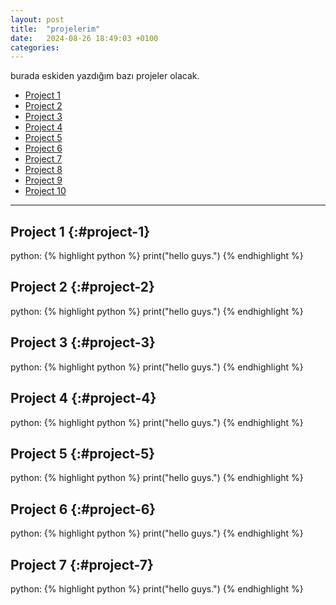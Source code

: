 ```yaml
---
layout: post
title:  "projelerim"
date:   2024-08-26 18:49:03 +0100
categories:
---
```


burada eskiden yazdığım bazı projeler olacak.

- [Project 1](#project-1)
- [Project 2](#project-2)
- [Project 3](#project-3)
- [Project 4](#project-4)
- [Project 5](#project-5)
- [Project 6](#project-6)
- [Project 7](#project-7)
- [Project 8](#project-8)
- [Project 9](#project-9)
- [Project 10](#project-10)

---

Project 1 {:#project-1}
-----------------------

python:
{% highlight python %}
print("hello guys.")
{% endhighlight %}

Project 2 {:#project-2}
-----------------------

python:
{% highlight python %}
print("hello guys.")
{% endhighlight %}

Project 3 {:#project-3}
-----------------------

python:
{% highlight python %}
print("hello guys.")
{% endhighlight %}

Project 4 {:#project-4}
-----------------------

python:
{% highlight python %}
print("hello guys.")
{% endhighlight %}

Project 5 {:#project-5}
-----------------------

python:
{% highlight python %}
print("hello guys.")
{% endhighlight %}

Project 6 {:#project-6}
-----------------------

python:
{% highlight python %}
print("hello guys.")
{% endhighlight %}

Project 7 {:#project-7}
-----------------------

python:
{% highlight python %}
print("hello guys.")
{% endhighlight %}

